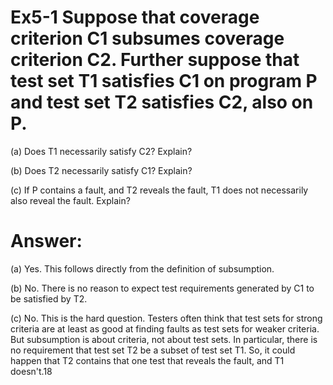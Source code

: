 # Ex5-1 Suppose that coverage criterion C1 subsumes coverage criterion C2. Further suppose that test set T1 satisfies C1 on program P and test set T2 satisfies C2, also on P.

(a) Does T1 necessarily satisfy C2? Explain?

(b) Does T2 necessarily satisfy C1? Explain?

(c) If P contains a fault, and T2 reveals the fault, T1 does not necessarily also reveal the
fault. Explain?

# Answer:
 (a) Yes. This follows directly from the definition of subsumption.
 
 (b) No. There is no reason to expect test requirements generated by C1 to be satisfied by
T2.

(c) No. This is the hard question. Testers often think that test sets for strong criteria are at least as good at finding faults as test sets for weaker criteria. But subsumption is about criteria, not about test sets. In particular, there is no requirement that test set T2 be a subset of test set T1. So, it could happen that T2 contains that one test that reveals the fault, and T1 doesn't.18
